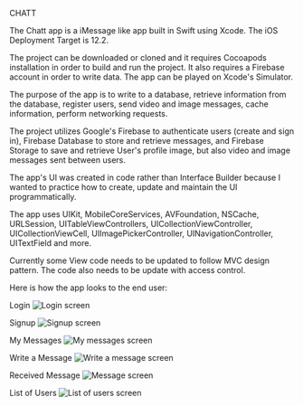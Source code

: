 CHATT

The Chatt app is a iMessage like app built in Swift using Xcode. The iOS Deployment Target is 12.2.

The project can be downloaded or cloned and it requires Cocoapods installation in order to build and run the project. It also requires a Firebase account in order to write data. The app can be played on Xcode's Simulator.

The purpose of the app is to write to a database, retrieve information from the database, register users, send video and image messages, cache information, perform networking requests.

The project utilizes Google's Firebase to authenticate users (create and sign in), Firebase Database to store and retrieve messages, and Firebase Storage to save and retrieve User's profile image, but also video and image messages sent between users.

The app's UI was created in code rather than Interface Builder because I wanted to practice how to create, update and maintain the UI programmatically.  

The app uses UIKit, MobileCoreServices, AVFoundation, NSCache, URLSession, UITableViewControllers, UICollectionViewController, UICollectionViewCell, UIImagePickerController, UINavigationController, UITextField and more.

Currently some View code needs to be updated to follow MVC design pattern. 
The code also needs to be update with access control. 


Here is how the app looks to the end user:

Login
![Login screen](/README_images/Chatt_login.png)

Signup
![Signup screen](/README_images/Chatt_signup.png)

My Messages
![My messages screen](/README_images/Chatt__my_messages_list.png)

Write a Message
![Write a message screen](/README_images/Chatt_write_message.png)

Received Message
![Message screen](/README_images/Chatt_message1.png)

List of Users
![List of users screen](/README_images/Chatt_list_of_users.png)
